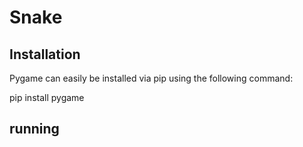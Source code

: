 # Snake

## Installation

Pygame can easily be installed via pip using the following command:

pip install pygame

## running 
